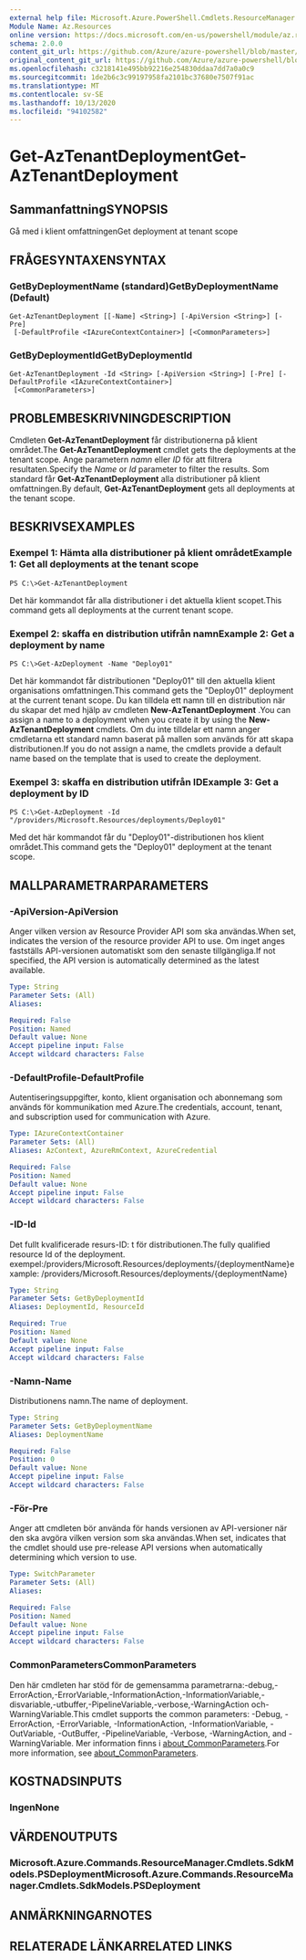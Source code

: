 ```yaml
---
external help file: Microsoft.Azure.PowerShell.Cmdlets.ResourceManager.dll-Help.xml
Module Name: Az.Resources
online version: https://docs.microsoft.com/en-us/powershell/module/az.resources/get-aztenantdeployment
schema: 2.0.0
content_git_url: https://github.com/Azure/azure-powershell/blob/master/src/Resources/Resources/help/Get-AzTenantDeployment.md
original_content_git_url: https://github.com/Azure/azure-powershell/blob/master/src/Resources/Resources/help/Get-AzTenantDeployment.md
ms.openlocfilehash: c3218141e495bb92216e254830ddaa7dd7a0a0c9
ms.sourcegitcommit: 1de2b6c3c99197958fa2101bc37680e7507f91ac
ms.translationtype: MT
ms.contentlocale: sv-SE
ms.lasthandoff: 10/13/2020
ms.locfileid: "94102582"
---
```

# <span data-ttu-id="364e3-101">Get-AzTenantDeployment</span><span class="sxs-lookup"><span data-stu-id="364e3-101">Get-AzTenantDeployment</span></span>

## <span data-ttu-id="364e3-102">Sammanfattning</span><span class="sxs-lookup"><span data-stu-id="364e3-102">SYNOPSIS</span></span>
<span data-ttu-id="364e3-103">Gå med i klient omfattningen</span><span class="sxs-lookup"><span data-stu-id="364e3-103">Get deployment at tenant scope</span></span>

## <span data-ttu-id="364e3-104">FRÅGESYNTAXEN</span><span class="sxs-lookup"><span data-stu-id="364e3-104">SYNTAX</span></span>

### <span data-ttu-id="364e3-105">GetByDeploymentName (standard)</span><span class="sxs-lookup"><span data-stu-id="364e3-105">GetByDeploymentName (Default)</span></span>
```
Get-AzTenantDeployment [[-Name] <String>] [-ApiVersion <String>] [-Pre]
 [-DefaultProfile <IAzureContextContainer>] [<CommonParameters>]
```

### <span data-ttu-id="364e3-106">GetByDeploymentId</span><span class="sxs-lookup"><span data-stu-id="364e3-106">GetByDeploymentId</span></span>
```
Get-AzTenantDeployment -Id <String> [-ApiVersion <String>] [-Pre] [-DefaultProfile <IAzureContextContainer>]
 [<CommonParameters>]
```

## <span data-ttu-id="364e3-107">PROBLEMBESKRIVNING</span><span class="sxs-lookup"><span data-stu-id="364e3-107">DESCRIPTION</span></span>
<span data-ttu-id="364e3-108">Cmdleten **Get-AzTenantDeployment** får distributionerna på klient området.</span><span class="sxs-lookup"><span data-stu-id="364e3-108">The **Get-AzTenantDeployment** cmdlet gets the deployments at the tenant scope.</span></span>
<span data-ttu-id="364e3-109">Ange parametern *namn* eller *ID* för att filtrera resultaten.</span><span class="sxs-lookup"><span data-stu-id="364e3-109">Specify the *Name* or *Id* parameter to filter the results.</span></span>
<span data-ttu-id="364e3-110">Som standard får **Get-AzTenantDeployment** alla distributioner på klient omfattningen.</span><span class="sxs-lookup"><span data-stu-id="364e3-110">By default, **Get-AzTenantDeployment** gets all deployments at the tenant scope.</span></span>

## <span data-ttu-id="364e3-111">BESKRIVS</span><span class="sxs-lookup"><span data-stu-id="364e3-111">EXAMPLES</span></span>

### <span data-ttu-id="364e3-112">Exempel 1: Hämta alla distributioner på klient området</span><span class="sxs-lookup"><span data-stu-id="364e3-112">Example 1: Get all deployments at the tenant scope</span></span>
```
PS C:\>Get-AzTenantDeployment
```

<span data-ttu-id="364e3-113">Det här kommandot får alla distributioner i det aktuella klient scopet.</span><span class="sxs-lookup"><span data-stu-id="364e3-113">This command gets all deployments at the current tenant scope.</span></span>

### <span data-ttu-id="364e3-114">Exempel 2: skaffa en distribution utifrån namn</span><span class="sxs-lookup"><span data-stu-id="364e3-114">Example 2: Get a deployment by name</span></span>
```
PS C:\>Get-AzDeployment -Name "Deploy01"
```

<span data-ttu-id="364e3-115">Det här kommandot får distributionen "Deploy01" till den aktuella klient organisations omfattningen.</span><span class="sxs-lookup"><span data-stu-id="364e3-115">This command gets the "Deploy01" deployment at the current tenant scope.</span></span>
<span data-ttu-id="364e3-116">Du kan tilldela ett namn till en distribution när du skapar det med hjälp av cmdleten **New-AzTenantDeployment** .</span><span class="sxs-lookup"><span data-stu-id="364e3-116">You can assign a name to a deployment when you create it by using the **New-AzTenantDeployment** cmdlets.</span></span>
<span data-ttu-id="364e3-117">Om du inte tilldelar ett namn anger cmdletarna ett standard namn baserat på mallen som används för att skapa distributionen.</span><span class="sxs-lookup"><span data-stu-id="364e3-117">If you do not assign a name, the cmdlets provide a default name based on the template that is used to create the deployment.</span></span>

### <span data-ttu-id="364e3-118">Exempel 3: skaffa en distribution utifrån ID</span><span class="sxs-lookup"><span data-stu-id="364e3-118">Example 3: Get a deployment by ID</span></span>
```
PS C:\>Get-AzDeployment -Id "/providers/Microsoft.Resources/deployments/Deploy01"
```

<span data-ttu-id="364e3-119">Med det här kommandot får du "Deploy01"-distributionen hos klient området.</span><span class="sxs-lookup"><span data-stu-id="364e3-119">This command gets the "Deploy01" deployment at the tenant scope.</span></span>

## <span data-ttu-id="364e3-120">MALLPARAMETRAR</span><span class="sxs-lookup"><span data-stu-id="364e3-120">PARAMETERS</span></span>

### <span data-ttu-id="364e3-121">-ApiVersion</span><span class="sxs-lookup"><span data-stu-id="364e3-121">-ApiVersion</span></span>
<span data-ttu-id="364e3-122">Anger vilken version av Resource Provider API som ska användas.</span><span class="sxs-lookup"><span data-stu-id="364e3-122">When set, indicates the version of the resource provider API to use.</span></span>
<span data-ttu-id="364e3-123">Om inget anges fastställs API-versionen automatiskt som den senaste tillgängliga.</span><span class="sxs-lookup"><span data-stu-id="364e3-123">If not specified, the API version is automatically determined as the latest available.</span></span>

```yaml
Type: String
Parameter Sets: (All)
Aliases:

Required: False
Position: Named
Default value: None
Accept pipeline input: False
Accept wildcard characters: False
```

### <span data-ttu-id="364e3-124">-DefaultProfile</span><span class="sxs-lookup"><span data-stu-id="364e3-124">-DefaultProfile</span></span>
<span data-ttu-id="364e3-125">Autentiseringsuppgifter, konto, klient organisation och abonnemang som används för kommunikation med Azure.</span><span class="sxs-lookup"><span data-stu-id="364e3-125">The credentials, account, tenant, and subscription used for communication with Azure.</span></span>

```yaml
Type: IAzureContextContainer
Parameter Sets: (All)
Aliases: AzContext, AzureRmContext, AzureCredential

Required: False
Position: Named
Default value: None
Accept pipeline input: False
Accept wildcard characters: False
```

### <span data-ttu-id="364e3-126">-ID</span><span class="sxs-lookup"><span data-stu-id="364e3-126">-Id</span></span>
<span data-ttu-id="364e3-127">Det fullt kvalificerade resurs-ID: t för distributionen.</span><span class="sxs-lookup"><span data-stu-id="364e3-127">The fully qualified resource Id of the deployment.</span></span>
<span data-ttu-id="364e3-128">exempel:/providers/Microsoft.Resources/deployments/{deploymentName}</span><span class="sxs-lookup"><span data-stu-id="364e3-128">example: /providers/Microsoft.Resources/deployments/{deploymentName}</span></span>

```yaml
Type: String
Parameter Sets: GetByDeploymentId
Aliases: DeploymentId, ResourceId

Required: True
Position: Named
Default value: None
Accept pipeline input: False
Accept wildcard characters: False
```

### <span data-ttu-id="364e3-129">-Namn</span><span class="sxs-lookup"><span data-stu-id="364e3-129">-Name</span></span>
<span data-ttu-id="364e3-130">Distributionens namn.</span><span class="sxs-lookup"><span data-stu-id="364e3-130">The name of deployment.</span></span>

```yaml
Type: String
Parameter Sets: GetByDeploymentName
Aliases: DeploymentName

Required: False
Position: 0
Default value: None
Accept pipeline input: False
Accept wildcard characters: False
```

### <span data-ttu-id="364e3-131">-För</span><span class="sxs-lookup"><span data-stu-id="364e3-131">-Pre</span></span>
<span data-ttu-id="364e3-132">Anger att cmdleten bör använda för hands versionen av API-versioner när den ska avgöra vilken version som ska användas.</span><span class="sxs-lookup"><span data-stu-id="364e3-132">When set, indicates that the cmdlet should use pre-release API versions when automatically determining which version to use.</span></span>

```yaml
Type: SwitchParameter
Parameter Sets: (All)
Aliases:

Required: False
Position: Named
Default value: None
Accept pipeline input: False
Accept wildcard characters: False
```

### <span data-ttu-id="364e3-133">CommonParameters</span><span class="sxs-lookup"><span data-stu-id="364e3-133">CommonParameters</span></span>
<span data-ttu-id="364e3-134">Den här cmdleten har stöd för de gemensamma parametrarna:-debug,-ErrorAction,-ErrorVariable,-InformationAction,-InformationVariable,-disvariable,-utbuffer,-PipelineVariable,-verbose,-WarningAction och-WarningVariable.</span><span class="sxs-lookup"><span data-stu-id="364e3-134">This cmdlet supports the common parameters: -Debug, -ErrorAction, -ErrorVariable, -InformationAction, -InformationVariable, -OutVariable, -OutBuffer, -PipelineVariable, -Verbose, -WarningAction, and -WarningVariable.</span></span> <span data-ttu-id="364e3-135">Mer information finns i [about_CommonParameters](http://go.microsoft.com/fwlink/?LinkID=113216).</span><span class="sxs-lookup"><span data-stu-id="364e3-135">For more information, see [about_CommonParameters](http://go.microsoft.com/fwlink/?LinkID=113216).</span></span>

## <span data-ttu-id="364e3-136">KOSTNADS</span><span class="sxs-lookup"><span data-stu-id="364e3-136">INPUTS</span></span>

### <span data-ttu-id="364e3-137">Ingen</span><span class="sxs-lookup"><span data-stu-id="364e3-137">None</span></span>

## <span data-ttu-id="364e3-138">VÄRDEN</span><span class="sxs-lookup"><span data-stu-id="364e3-138">OUTPUTS</span></span>

### <span data-ttu-id="364e3-139">Microsoft.Azure.Commands.ResourceManager.Cmdlets.SdkModels.PSDeployment</span><span class="sxs-lookup"><span data-stu-id="364e3-139">Microsoft.Azure.Commands.ResourceManager.Cmdlets.SdkModels.PSDeployment</span></span>

## <span data-ttu-id="364e3-140">ANMÄRKNINGAR</span><span class="sxs-lookup"><span data-stu-id="364e3-140">NOTES</span></span>

## <span data-ttu-id="364e3-141">RELATERADE LÄNKAR</span><span class="sxs-lookup"><span data-stu-id="364e3-141">RELATED LINKS</span></span>
